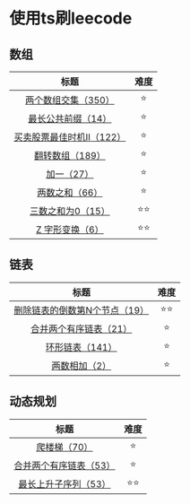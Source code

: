 # 使用ts刷leecode

## 数组

|                             标题                             | 难度 |
| :----------------------------------------------------------: | :--: |
|   [两个数组交集（350）](./src/01Array/two-array-intersection.ts)    |  ⭐️   |
|    [最长公共前缀（14）](./src/01Array/longest-common-peifix.ts)    |  ⭐️   |
| [买卖股票最佳时机II（122）](./src/01Array/best-time-to-buy-and-sell-stock-ii.ts) |  ⭐️   |
| [翻转数组（189）](./src/01Array/rotate-array.ts) |  ⭐️   |
| [加一（27）](./src/01Array/plus-one.ts) |  ⭐️   |
| [两数之和（66）](./src/01Array/two-sum.ts) |  ⭐️   |
| [三数之和为0（15）](./src/01Array/3sum.ts) |  ⭐️⭐️   |
| [Z 字形变换（6）](./src/01Array/zigzag-conversion.ts) |  ⭐️⭐️   |

## 链表

|                             标题                             | 难度 |
| :----------------------------------------------------------: | :--: |
|   [删除链表的倒数第N个节点（19）](./src/02LinkList/remove-nth-node-from-end-of-list.ts)    |  ⭐️⭐️   |
|   [合并两个有序链表（21）](./src/02LinkList/merge-two-sorted-lists.ts)    |  ⭐️   |
|   [环形链表（141）](./src/02LinkList/linked-list-cycle.ts)    |  ⭐️   |
|   [两数相加（2）](./src/02LinkList/linkeadd-two-numbers.ts)    |  ⭐️   |

## 动态规划

|                             标题                             | 难度 |
| :----------------------------------------------------------: | :--: |
|   [爬楼梯（70）](./src/03dynamic-programming/climbing-stairs.ts)    |  ⭐️   |
|   [合并两个有序链表（53）](./src/03dynamic-programming/maximum-subarray.ts)    |  ⭐️   |
|   [最长上升子序列（53）](./src/03dynamic-programming/longest-increasing-subsequence.ts)    |  ⭐️⭐️   |
